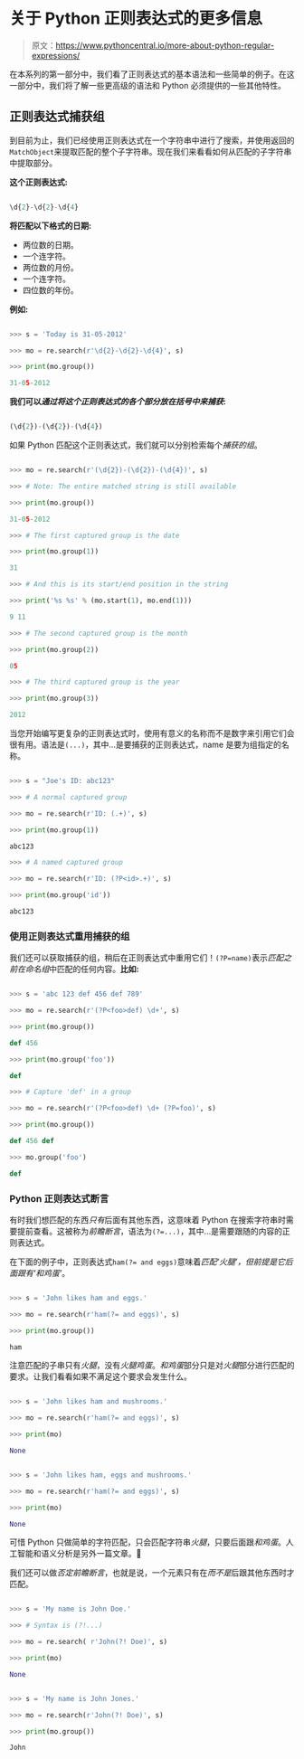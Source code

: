 # 关于 Python 正则表达式的更多信息

> 原文：<https://www.pythoncentral.io/more-about-python-regular-expressions/>

在本系列的第一部分中，我们看了正则表达式的基本语法和一些简单的例子。在这一部分中，我们将了解一些更高级的语法和 Python 必须提供的一些其他特性。

## 正则表达式捕获组

到目前为止，我们已经使用正则表达式在一个字符串中进行了搜索，并使用返回的`MatchObject`来提取匹配的整个子字符串。现在我们来看看如何从匹配的子字符串中提取部分。

**这个正则表达式:**

```py

\d{2}-\d{2}-\d{4}

```

**将匹配以下格式的日期:**

*   两位数的日期。
*   一个连字符。
*   两位数的月份。
*   一个连字符。
*   四位数的年份。

**例如:**

```py

>>> s = 'Today is 31-05-2012'

>>> mo = re.search(r'\d{2}-\d{2}-\d{4}', s)

>>> print(mo.group())

31-05-2012

```

**我们可以*通过将这个正则表达式的各个部分放在括号中来捕获*:**

```py

(\d{2})-(\d{2})-(\d{4})

```

如果 Python 匹配这个正则表达式，我们就可以分别检索每个*捕获的组*。

```py

>>> mo = re.search(r'(\d{2})-(\d{2})-(\d{4})', s)

>>> # Note: The entire matched string is still available

>>> print(mo.group())

31-05-2012

>>> # The first captured group is the date

>>> print(mo.group(1))

31

>>> # And this is its start/end position in the string

>>> print('%s %s' % (mo.start(1), mo.end(1)))

9 11

>>> # The second captured group is the month

>>> print(mo.group(2))

05

>>> # The third captured group is the year

>>> print(mo.group(3))

2012

```

当您开始编写更复杂的正则表达式时，使用有意义的名称而不是数字来引用它们会很有用。语法是`(...)`，其中...是要捕获的正则表达式，name 是要为组指定的名称。

```py

>>> s = "Joe's ID: abc123"

>>> # A normal captured group

>>> mo = re.search(r'ID: (.+)', s)

>>> print(mo.group(1))

abc123

>>> # A named captured group

>>> mo = re.search(r'ID: (?P<id>.+)', s)

>>> print(mo.group('id'))

abc123

```

### **使用正则表达式重用捕获的组**

我们还可以获取捕获的组，稍后在正则表达式中重用它们！`(?P=name)`表示*匹配之前在命名组*中匹配的任何内容。**比如:**

```py

>>> s = 'abc 123 def 456 def 789'

>>> mo = re.search(r'(?P<foo>def) \d+', s)

>>> print(mo.group())

def 456

>>> print(mo.group('foo'))

def

>>> # Capture 'def' in a group

>>> mo = re.search(r'(?P<foo>def) \d+ (?P=foo)', s)

>>> print(mo.group())

def 456 def

>>> mo.group('foo')

def

```

### **Python 正则表达式断言**

有时我们想匹配的东西*只有*后面有其他东西，这意味着 Python 在搜索字符串时需要提前查看。这被称为*前瞻断言*，语法为`(?=...)`，其中...是需要跟随的内容的正则表达式。

在下面的例子中，正则表达式`ham(?= and eggs)`意味着*匹配‘火腿’，但前提是它后面跟有‘和鸡蛋’*。

```py

>>> s = 'John likes ham and eggs.'

>>> mo = re.search(r'ham(?= and eggs)', s)

>>> print(mo.group())

ham

```

注意匹配的子串只有*火腿*，没有*火腿鸡蛋*。*和鸡蛋*部分只是对*火腿*部分进行匹配的要求。让我们看看如果不满足这个要求会发生什么。

```py

>>> s = 'John likes ham and mushrooms.'

>>> mo = re.search(r'ham(?= and eggs)', s)

>>> print(mo)

None

```

```py

>>> s = 'John likes ham, eggs and mushrooms.'

>>> mo = re.search(r'ham(?= and eggs)', s)

>>> print(mo)

None

```

可惜 Python 只做简单的字符匹配，只会匹配字符串*火腿*，只要后面跟*和鸡蛋*。人工智能和语义分析是另外一篇文章。🙂

我们还可以做*否定前瞻断言*，也就是说，一个元素只有在*而不是*后跟其他东西时才匹配。

```py

>>> s = 'My name is John Doe.'

>>> # Syntax is (?!...)

>>> mo = re.search( r'John(?! Doe)', s)

>>> print(mo)

None

```

```py

>>> s = 'My name is John Jones.'

>>> mo = re.search(r'John(?! Doe)', s)

>>> print(mo.group())

John

```